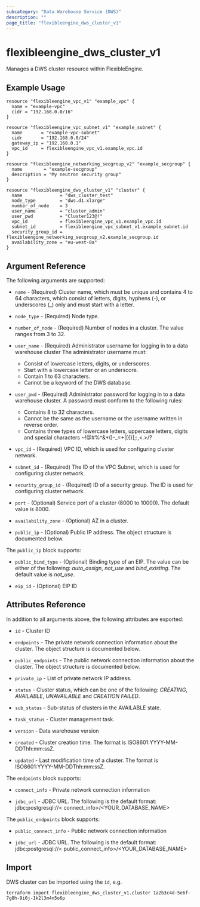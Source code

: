 ```yaml
---
subcategory: "Data Warehouse Service (DWS)"
description: ""
page_title: "flexibleengine_dws_cluster_v1"
---
```


# flexibleengine_dws_cluster_v1

Manages a DWS cluster resource within FlexibleEngine.

## Example Usage

```hcl
resource "flexibleengine_vpc_v1" "example_vpc" {
  name = "example-vpc"
  cidr = "192.168.0.0/16"
}

resource "flexibleengine_vpc_subnet_v1" "example_subnet" {
  name       = "example-vpc-subnet"
  cidr       = "192.168.0.0/24"
  gateway_ip = "192.168.0.1"
  vpc_id     = flexibleengine_vpc_v1.example_vpc.id
}

resource "flexibleengine_networking_secgroup_v2" "example_secgroup" {
  name        = "example-secgroup"
  description = "My neutron security group"
}

resource "flexibleengine_dws_cluster_v1" "cluster" {
  name              = "dws_cluster_test"
  node_type         = "dws.d1.xlarge"
  number_of_node    = 3
  user_name         = "cluster_admin"
  user_pwd          = "Cluster123@!"
  vpc_id            = flexibleengine_vpc_v1.example_vpc.id
  subnet_id         = flexibleengine_vpc_subnet_v1.example_subnet.id
  security_group_id = flexibleengine_networking_secgroup_v2.example_secgroup.id
  availability_zone = "eu-west-0a"
}
```

## Argument Reference

The following arguments are supported:

* `name` - (Required) Cluster name, which must be unique and contains 4 to 64
    characters, which consist of letters, digits, hyphens (-), or underscores
    (_) only and must start with a letter.

* `node_type` - (Required) Node type.

* `number_of_node` - (Required) Number of nodes in a cluster. The value ranges
    from 3 to 32.

* `user_name` - (Required) Administrator username for logging in to a data
    warehouse cluster The administrator username must:
    - Consist of lowercase letters, digits, or underscores.
    - Start with a lowercase letter or an underscore.
    - Contain 1 to 63 characters.
    - Cannot be a keyword of the DWS database.

* `user_pwd` - (Required) Administrator password for logging in to a data
    warehouse cluster. A password must conform to the following rules:
    - Contains 8 to 32 characters.
    - Cannot be the same as the username or the username written in reverse order.
    - Contains three types of lowercase letters, uppercase letters, digits and
      special characters ~!@#%^&*()-_=+|[{}];:,<.>/?

* `vpc_id` - (Required) VPC ID, which is used for configuring cluster network.

* `subnet_id` - (Required) The ID of the VPC Subnet, which is used for configuring cluster network.

* `security_group_id` - (Required) ID of a security group. The ID is used for
    configuring cluster network.

* `port` - (Optional) Service port of a cluster (8000 to 10000). The default value is 8000.

* `availability_zone` - (Optional) AZ in a cluster.

* `public_ip` - (Optional) Public IP address. The object structure is documented below.

The `public_ip` block supports:

* `public_bind_type` - (Optional) Binding type of an EIP. The value can be
    either of the following: *auto_assign*, *not_use* and *bind_existing*.
    The default value is *not_use*.

* `eip_id` - (Optional) EIP ID

## Attributes Reference

In addition to all arguments above, the following attributes are exported:

* `id` - Cluster ID

* `endpoints` - The private network connection information about the cluster.
    The object structure is documented below.

* `public_endpoints` - The public network connection information about the cluster.
    The object structure is documented below.

* `private_ip` - List of private network IP address.

* `status` - Cluster status, which can be one of the following: *CREATING*, *AVAILABLE*, *UNAVAILABLE* and *CREATION FAILED*.

* `sub_status` - Sub-status of clusters in the AVAILABLE state.

* `task_status` - Cluster management task.

* `version` - Data warehouse version

* `created` - Cluster creation time. The format is ISO8601:YYYY-MM-DDThh:mm:ssZ.

* `updated` - Last modification time of a cluster. The format is ISO8601:YYYY-MM-DDThh:mm:ssZ.

The `endpoints` block supports:

* `connect_info` - Private network connection information

* `jdbc_url` - JDBC URL. The following is the default format:
    jdbc:postgresql://< connect_info>/<YOUR_DATABASE_NAME>

The `public_endpoints` block supports:

* `public_connect_info` - Public network connection information

* `jdbc_url` - JDBC URL. The following is the default format:
    jdbc:postgresql://< public_connect_info>/<YOUR_DATABASE_NAME>

## Import

DWS cluster can be imported using the `id`, e.g.

```shell
terraform import flexibleengine_dws_cluster_v1.cluster 1a2b3c4d-5e6f-7g8h-9i0j-1k2l3m4n5o6p
```

